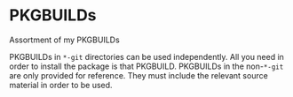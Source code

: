 # PKGBUILDs
Assortment of my PKGBUILDs

PKGBUILDs in ```*-git``` directories can be used independently. All you need in order to install the package is that PKGBUILD. PKGBUILDs in the non-```*-git``` are only provided for reference. They must include the relevant source material in order to be used.
